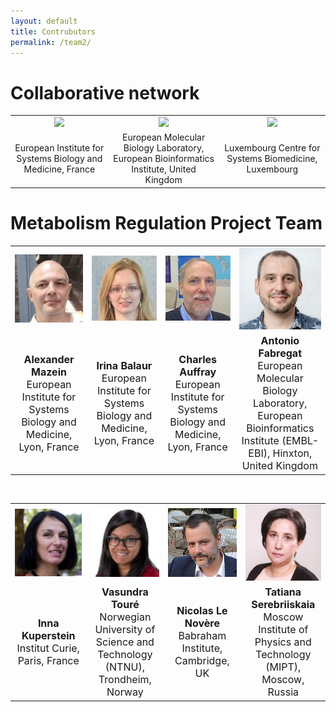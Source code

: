 ```yaml
---
layout: default
title: Contrubutors
permalink: /team2/
---
```


# Collaborative network

<table>
    <tr>
      <td style="width: 300px;" align="center"><img src="/images/logos/EISBM.png" width="200"/></td>
      <td style="width: 300px;" align="center"><img src="/images/logos/EISBM.png" width="200"/></td>
      <td style="width: 300px;" align="center"><img src="/images/logos/EISBM.png" width="200"/></td>
    </tr>
    <tr>
      <td align="center">European Institute for Systems Biology and Medicine, France</td>
      <td align="center">European Molecular Biology Laboratory, European Bioinformatics Institute, United Kingdom</td>
      <td align="center">Luxembourg Centre for Systems Biomedicine, Luxembourg</td>
    </tr>
</table>

# Metabolism Regulation Project Team

<table>
    <tr>
      <td style="width: 220px;" align="center"><img src="/images/team/AlexanderMazein.jpg" width="140"/></td>
      <td style="width: 220px;" align="center"><img src="/images/team/IrinaBalaur.jpg" width="140"/></td>
      <td style="width: 220px;" align="center"><img src="/images/team/CharlesAuffray.jpg" width="140"/></td>
      <td style="width: 220px;" align="center"><img src="/images/team/AntonioFabregat.jpg" width="140"/></td>
    </tr>
    <tr>
      <td align="center"><font size="3"><strong>Alexander Mazein</strong><br />European Institute for Systems Biology and Medicine, Lyon, France</font></td>
        <td align="center"><font size="3"><strong>Irina Balaur</strong><br />European Institute for Systems Biology and Medicine, Lyon, France</font></td>
      <td align="center"><font size="3"><strong>Charles Auffray</strong><br />European Institute for Systems Biology and Medicine, Lyon, France</font></td>
      <td align="center"><font size="3"><strong>Antonio Fabregat</strong><br />European Molecular Biology Laboratory, European Bioinformatics Institute (EMBL-EBI), Hinxton, United Kingdom</font></td>
    </tr>
</table>

<br />

<div>
<table>
    <tr>
      <td style="width: 220px;" align="center"><img src="/images/team/InnaKuperstein.jpg" width="140"/></td>
      <td style="width: 220px;" align="center"><img src="/images/team/VasundraToure.jpg" width="140"/></td>
      <td style="width: 220px;" align="center"><img src="/images/team/NicolasLeNovere.jpg" width="140"/></td>
      <td style="width: 220px;" align="center"><img src="/images/team/TatianaSerebriiskaia.jpg" width="140"/></td>
    </tr>
    <tr>
      <td align="center"><font size="3"><strong>Inna Kuperstein</strong><br />Institut Curie, Paris, France</font></td>
        <td align="center"><font size="3"><strong>Vasundra Touré</strong><br />Norwegian University of Science and Technology (NTNU), Trondheim, Norway</font></td>
      <td align="center"><font size="3"><strong>Nicolas Le Novère</strong><br />Babraham Institute, Cambridge, UK</font></td>
      <td align="center"><font size="3"><strong>Tatiana Serebriiskaia</strong><br />Moscow Institute of Physics and Technology (MIPT), Moscow, Russia</font></td>
    </tr>
</table>

<br />
    
</div>




